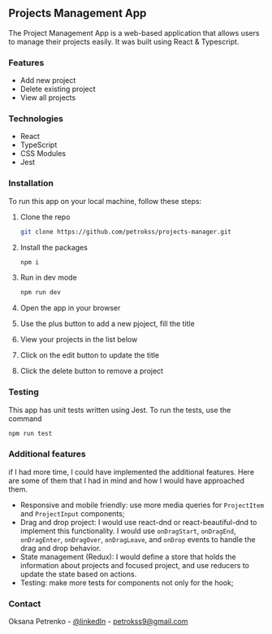 ## Projects Management App

The Project Management App is a web-based application that allows users to manage their projects easily. It was built using React & Typescript.

### Features

- Add new project
- Delete existing project
- View all projects

### Technologies

- React
- TypeScript
- CSS Modules
- Jest

### Installation

To run this app on your local machine, follow these steps:

1. Clone the repo
   ```sh
   git clone https://github.com/petrokss/projects-manager.git
   ```
2. Install the packages
   ```sh
   npm i
   ```
3. Run in dev mode

   ```sh
   npm run dev
   ```

4. Open the app in your browser
5. Use the plus button to add a new pjoject, fill the title
6. View your projects in the list below
7. Click on the edit button to update the title
8. Click the delete button to remove a project

### Testing

This app has unit tests written using Jest. To run the tests, use the command

```sh
npm run test
```

### Additional features

if I had more time, I could have implemented the additional features. Here are some of them that I had in mind and how I would have approached them.

- Responsive and mobile friendly: use more media queries for `ProjectItem` and `ProjectInput` components;
- Drag and drop project: I would use react-dnd or react-beautiful-dnd to implement this functionality. I would use `onDragStart`, `onDragEnd`, `onDragEnter`, `onDragOver`, `onDragLeave`, and `onDrop` events to handle the drag and drop behavior.
- State management (Redux): I would define a store that holds the information about projects and focused project, and use reducers to update the state based on actions.
- Testing: make more tests for components not only for the hook;

### Contact

Oksana Petrenko - [@linkedIn](https://www.linkedin.com/in/petroks/) - [petrokss9@gmail.com](mailto:petrokss9@gmail.com)
